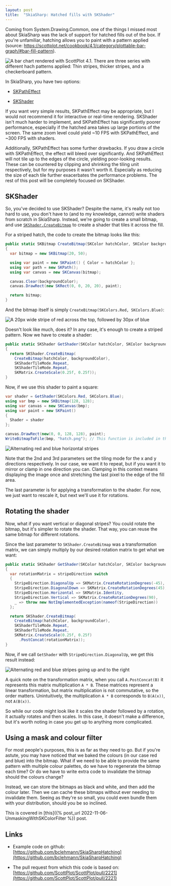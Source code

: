 ```yaml
---
layout: post
title:  "SkiaSharp: Hatched fills with SKShader"
---
```


Coming from System.Drawing.Common, one of the things I missed most about SkiaSharp was the lack of support for hatched fills out of the box. If you're unfamiliar, hatching allows you to paint with a pattern applied (source: https://scottplot.net/cookbook/4.1/category/plottable-bar-graph/#bar-fill-pattern).

![A bar chart rendered with ScottPlot 4.1. There are three series with different hach patterns applied: Thin stripes, thicker stripes, and a checkerboard pattern.](https://cdn-images-1.medium.com/max/2000/0*t16rJbhPb6xLa5vZ.png)

In SkiaSharp, you have two options:

* [SKPathEffect](https://learn.microsoft.com/en-us/dotnet/api/skiasharp.skpatheffect?view=skiasharp-2.88)

* [SKShader](https://learn.microsoft.com/en-us/dotnet/api/skiasharp.skshader?view=skiasharp-2.88)

If you want very simple results, SKPathEffect may be appropriate, but I would not recommend it for interactive or real-time rendering. SKShader isn't much harder to implement, and SKPathEffect has significantly poorer performance, especially if the hatched area takes up large portions of the screen. The same zoom level could yield ~10 FPS with SKPathEffect, and ~300 FPS with shaders.

Additionally, SKPathEffect has some further drawbacks. If you draw a circle with SKPathEffect, the effect will bleed over significantly. And SKPathEffect will not tile up to the edges of the circle, yielding poor-looking results. These can be countered by clipping and shrinking the tiling unit respectively, but for my purposes it wasn't worth it. Especially as reducing the size of each tile further exacerbates the performance problems. The rest of this post will be completely focused on SKShader.

## SKShader

So, you've decided to use SKShader? Despite the name, it's really not too hard to use, you don't have to (and to my knowledge, cannot) write shaders from scratch in SkiaSharp. Instead, we're going to create a small bitmap, and use [`SKShader.CreateBitmap`](https://learn.microsoft.com/en-us/dotnet/api/skiasharp.skshader.createbitmap?view=skiasharp-2.88#skiasharp-skshader-createbitmap(skiasharp-skbitmap-skiasharp-skshadertilemode-skiasharp-skshadertilemode)) to create a shader that tiles it across the fill.

For a striped hatch, the code to create the bitmap looks like this:

```cs
public static SKBitmap CreateBitmap(SKColor hatchColor, SKColor backgroundColor)
{
  var bitmap = new SKBitmap(20, 50);

  using var paint = new SKPaint() { Color = hatchColor };
  using var path = new SKPath();
  using var canvas = new SKCanvas(bitmap);

  canvas.Clear(backgroundColor);
  canvas.DrawRect(new SKRect(0, 0, 20, 20), paint);

  return bitmap;
}
```

And the bitmap itself is simply `CreateBitmap(SKColors.Red, SKColors.Blue)`:

![A 20px wide stripe of red across the top, followed by 30px of blue](https://cdn-images-1.medium.com/max/2000/1*1Gcz9mKCsd5KAuupZZ9npw.png)

Doesn't look like much, does it? In any case, it's enough to create a striped pattern. Now we have to create a shader:

```cs
public static SKShader GetShader(SKColor hatchColor, SKColor backgroundColor)
{
  return SKShader.CreateBitmap(
    CreateBitmap(hatchColor, backgroundColor),
    SKShaderTileMode.Repeat,
    SKShaderTileMode.Repeat,
    SKMatrix.CreateScale(0.25f, 0.25f));
}
```

Now, if we use this shader to paint a square:

```cs
var shader = GetShader(SKColors.Red, SKColors.Blue);
using var bmp = new SKBitmap(128, 128);
using var canvas = new SKCanvas(bmp);
using var paint = new SKPaint()
{
  Shader = shader
};

canvas.DrawRect(new(0, 0, 128, 128), paint);
WriteBitmapToFile(bmp, "hatch.png"); // This function is included in the github link at the bottom
```

![Alternating red and blue horizontal stripes](https://cdn-images-1.medium.com/max/2000/1*B5vXoO3Yrsd62C616Y8opw.png)

Note that the 2nd and 3rd parameters set the tiling mode for the x and y directions respectively. In our case, we want it to repeat, but if you want it to mirror or clamp in one direction you can. Clamping in this context means displaying the image once and stretching the last pixel to the edge of the fill area.

The last parameter is for applying a transformation to the shader. For now, we just want to rescale it, but next we'll use it for rotations.

## Rotating the shader

Now, what if you want vertical or diagonal stripes? You could rotate the bitmap, but it's simpler to rotate the shader. That way, you can reuse the same bitmap for different rotations.

Since the last parameter to `SKShader.CreateBitmap` was a transformation matrix, we can simply multiply by our desired rotation matrix to get what we want:

```cs
public static SKShader GetShader(SKColor hatchColor, SKColor backgroundColor, StripeDirection stripeDirection = StripeDirection.Horizontal)
{
  var rotationMatrix = stripeDirection switch
  {
    StripeDirection.DiagonalUp => SKMatrix.CreateRotationDegrees(-45),
    StripeDirection.DiagonalDown => SKMatrix.CreateRotationDegrees(45),
    StripeDirection.Horizontal => SKMatrix.Identity,
    StripeDirection.Vertical => SKMatrix.CreateRotationDegrees(90),
    _ => throw new NotImplementedException(nameof(StripeDirection))
  };

  return SKShader.CreateBitmap(
    CreateBitmap(hatchColor, backgroundColor),
    SKShaderTileMode.Repeat,
    SKShaderTileMode.Repeat,
    SKMatrix.CreateScale(0.25f, 0.25f)
      .PostConcat(rotationMatrix));
}
```

Now, if we call `GetShader` with `StripeDirection.DiagonalUp`, we get this result instead:

![Alternating red and blue stripes going up and to the right](https://cdn-images-1.medium.com/max/2000/1*TPCU51q5_33FC9bVIAyB3g.png)

A quick note on the transformation matrix, when you call `A.PostConcat(B)` it represents this matrix multiplication `A * B`. These matrices represent a linear transformation, but matrix multiplication is not commutative, so the order matters. Unintuitively, the multiplication `A * B` corresponds to `B(A(x))`, not `A(B(x))`.

So while our code might look like it scales the shader followed by a rotation, it actually rotates and then scales. In this case, it doesn't make a difference, but it's worth noting in case you get up to anything more complicated.

## Using a mask and colour filter

For most people's purposes, this is as far as they need to go. But if you're astute, you may have noticed that we baked the colours (in our case red and blue) into the bitmap. What if we need to be able to provide the same pattern with multiple colour palettes, do we have to regenerate the bitmap each time? Or do we have to write extra code to invalidate the bitmap should the colours change?

Instead, we can store the bitmaps as black and white, and then add the colour later. Then we can cache these bitmaps without ever needing to invalidate them. Seeing as they're so small, you could even bundle them with your distribution, should you be so inclined.

This is covered in [this]({% post_url 2022-11-06-UnmaskingWithSKColorFilter %}) post.

## Links

* Example code on github: [https://github.com/bclehmann/SkiaSharpHatching](https://github.com/bclehmann/SkiaSharpHatching)

* The pull request from which this code is based on: [https://github.com/ScottPlot/ScottPlot/pull/2221](https://github.com/ScottPlot/ScottPlot/pull/2221)
